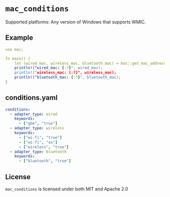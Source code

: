 # `mac_conditions`


Supported platforms: Any version of Windows that supports WMIC.
## Example

```yaml
use mac;

fn main() {
    let (wired_mac, wireless_mac, bluetooth_mac) = mac::get_mac_addresses();
    println!("wired_mac: {:?}", wired_mac);
    println!("wireless_mac: {:?}", wireless_mac);
    println!("bluetooth_mac: {:?}", bluetooth_mac);
}
```

## conditions.yaml

```yaml
conditions:  
  - adapter_type: wired  
    keywords:  
      - ["gbe", "true"]  
  - adapter_type: wireless  
    keywords:  
      - ["wi-fi", "true"]  
      - ["wi-fi", "ax"]  
      - ["wireless", "true"]  
  - adapter_type: bluetooth  
    keywords:  
      - ["bluetooth", "true"]
```

## License

`mac_conditions` is licensed under both MIT and Apache 2.0
